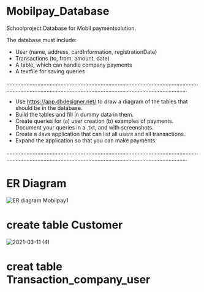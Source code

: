 # Mobilpay_Database


Schoolproject Database for Mobil paymentsolution.

The database must include:

* User (name, address, cardInformation, registrationDate)
* Transactions (to, from, amount, date)
* A table, which can handle company payments
* A textfile for saving queries

.................................................................................................................................................................................................................................................

* Use https://app.dbdesigner.net/ to draw a diagram of the tables that should be in the database.
* Build the tables and fill in dummy data in them.
* Create queries for (a) user creation (b) examples of payments. Document your queries in a .txt, and with screenshots.
* Create a Java application that can list all users and all transactions.
* Expand the application so that you can make payments.

.................................................................................................................................................................................................................................................

# ER Diagram

![ER diagram Mobilpay1](https://user-images.githubusercontent.com/54774020/110781953-cba81f00-8266-11eb-9a3a-ad3f8c0a02c4.png)


# create table Customer

![2021-03-11 (4)](https://user-images.githubusercontent.com/54774020/110793169-9a365000-8274-11eb-8ffe-95bff1027840.png)


# creat table Transaction_company_user



